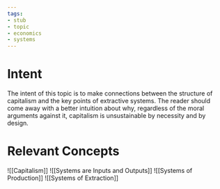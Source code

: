 ```yaml
---
tags:
- stub
- topic
- economics
- systems
---
```

# Intent
The intent of this topic is to make connections between the structure of capitalism and the key points of extractive systems. The reader should come away with a better intuition about why, regardless of the moral arguments against it, capitalism is unsustainable by necessity and by design.

# Relevant Concepts
![[Capitalism]]
![[Systems are Inputs and Outputs]]
![[Systems of Production]]
![[Systems of Extraction]]